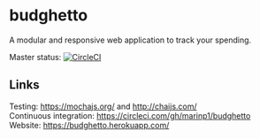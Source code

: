# budghetto
A modular and responsive web application to track your spending.

Master status: [![CircleCI](https://circleci.com/gh/marinp1/budghetto/tree/master.svg?style=svg)](https://circleci.com/gh/marinp1/budghetto/tree/master)

## Links
Testing: https://mochajs.org/ and http://chaijs.com/  
Continuous integration: https://circleci.com/gh/marinp1/budghetto  
Website: https://budghetto.herokuapp.com/
